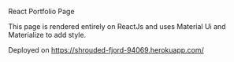 React Portfolio Page

This page is rendered entirely on ReactJs and uses Material Ui and Materialize to add style.  

Deployed on https://shrouded-fjord-94069.herokuapp.com/
